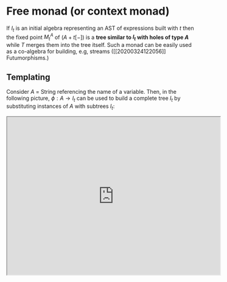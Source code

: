 # Free monad (or context monad)
If $I_t$ is an initial algebra representing an AST of expressions built with $t$ then the fixed point $M_t^A$ of $(A + t[−])$ is a **tree similar to $I_t$ with holes of type $A$** while $T$ merges them into the tree itself. Such a monad can be easily used as a co-algebra for building, e.g, streams ([[20200324122056]] Futumorphisms.)

## Templating
Consider $A$ = String referencing the name of a variable.
Then, in the following picture, $\phi: A → I_t$ can be used to build a complete tree $I_t$
by substituting instances of $A$ with subtrees $I_t$:

<iframe src="https://tikzcd.yichuanshen.de/#N4Igdg9gJgpgziAXAbVABwnAlgFyxMJZABgBpiBdUkANwEMAbAVxiRAEEACAak5wFkA+jgB67EAF9S6TLnyEUARnJVajFm3bccASWGTpIDNjwEiZRavrNWiEENHipMk-KLLL1axrt6ck1RgoAHN4IlAAMwAnCABbJDIQHAgkACZqBjoAIxgGAAVZUwUQBhgI-2oACxg6KDZIMFYvdVsQCKwAD0F+A0iY+MRE5KRlNRskMCYGBgzs3ILXMztS8t62-pHqYcQAZmbxu2QAHSO0SqxSTnaugBUKEFmc-MK3ZbL-Z3W4tK2U3f2fCATgBrOhoNB0AAUx1O50u10EdwAlA8SnNnotilEsMFKh8KBIgA" width="560" height="415" allowfullscreen="allowfullscreen"></iframe>
